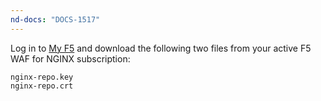 ```yaml
---
nd-docs: "DOCS-1517"
---
```


Log in to [My F5](https://my.f5.com) and download the following two files from your active F5 WAF for NGINX subscription:

```shell
nginx-repo.key
nginx-repo.crt
```
